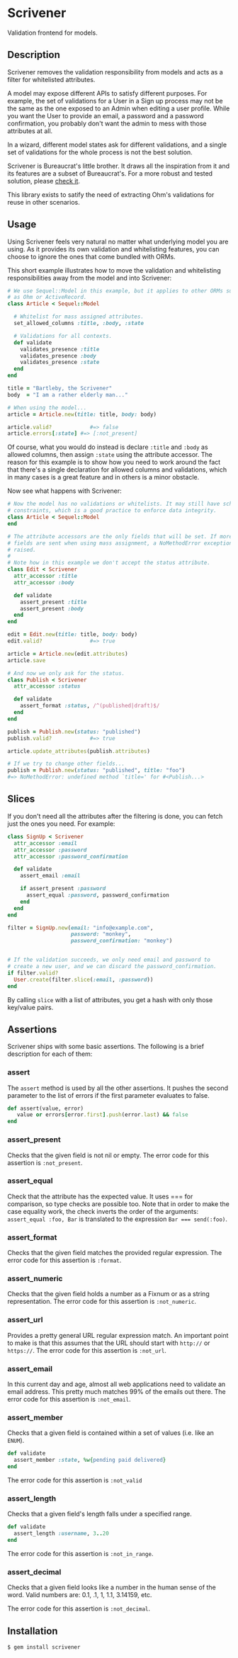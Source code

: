 Scrivener
=========

Validation frontend for models.

Description
-----------

Scrivener removes the validation responsibility from models and acts as a
filter for whitelisted attributes.

A model may expose different APIs to satisfy different purposes. For example,
the set of validations for a User in a Sign up process may not be the same
as the one exposed to an Admin when editing a user profile. While you want
the User to provide an email, a password and a password confirmation, you
probably don't want the admin to mess with those attributes at all.

In a wizard, different model states ask for different validations, and a single
set of validations for the whole process is not the best solution.

Scrivener is Bureaucrat's little brother. It draws all the inspiration from it
and its features are a subset of Bureaucrat's. For a more robust and tested
solution, please [check it](https://github.com/tizoc/bureaucrat).

This library exists to satify the need of extracting Ohm's validations for
reuse in other scenarios.

Usage
-----

Using Scrivener feels very natural no matter what underlying model you are
using. As it provides its own validation and whitelisting features, you can
choose to ignore the ones that come bundled with ORMs.

This short example illustrates how to move the validation and whitelisting
responsibilities away from the model and into Scrivener:

```ruby
# We use Sequel::Model in this example, but it applies to other ORMs such
# as Ohm or ActiveRecord.
class Article < Sequel::Model

  # Whitelist for mass assigned attributes.
  set_allowed_columns :title, :body, :state

  # Validations for all contexts.
  def validate
    validates_presence :title
    validates_presence :body
    validates_presence :state
  end
end

title = "Bartleby, the Scrivener"
body  = "I am a rather elderly man..."

# When using the model...
article = Article.new(title: title, body: body)

article.valid?            #=> false
article.errors[:state] #=> [:not_present]
```

Of course, what you would do instead is declare `:title` and `:body` as allowed
columns, then assign `:state` using the attribute accessor. The reason for this
example is to show how you need to work around the fact that there's a single
declaration for allowed columns and validations, which in many cases is a great
feature and in others is a minor obstacle.

Now see what happens with Scrivener:

```ruby
# Now the model has no validations or whitelists. It may still have schema
# constraints, which is a good practice to enforce data integrity.
class Article < Sequel::Model
end

# The attribute accessors are the only fields that will be set. If more
# fields are sent when using mass assignment, a NoMethodError exception is
# raised.
#
# Note how in this example we don't accept the status attribute.
class Edit < Scrivener
  attr_accessor :title
  attr_accessor :body

  def validate
    assert_present :title
    assert_present :body
  end
end

edit = Edit.new(title: title, body: body)
edit.valid?               #=> true

article = Article.new(edit.attributes)
article.save

# And now we only ask for the status.
class Publish < Scrivener
  attr_accessor :status

  def validate
    assert_format :status, /^(published|draft)$/
  end
end

publish = Publish.new(status: "published")
publish.valid?            #=> true

article.update_attributes(publish.attributes)

# If we try to change other fields...
publish = Publish.new(status: "published", title: "foo")
#=> NoMethodError: undefined method `title=' for #<Publish...>
```

Slices
------

If you don't need all the attributes after the filtering is done,
you can fetch just the ones you need. For example:

```ruby
class SignUp < Scrivener
  attr_accessor :email
  attr_accessor :password
  attr_accessor :password_confirmation

  def validate
    assert_email :email

    if assert_present :password
      assert_equal :password, password_confirmation
    end
  end
end

filter = SignUp.new(email: "info@example.com",
                    password: "monkey",
                    password_confirmation: "monkey")


# If the validation succeeds, we only need email and password to
# create a new user, and we can discard the password_confirmation.
if filter.valid?
  User.create(filter.slice(:email, :password))
end
```

By calling `slice` with a list of attributes, you get a hash with only
those key/value pairs.

Assertions
-----------

Scrivener ships with some basic assertions. The following is a brief description
for each of them:

### assert

The `assert` method is used by all the other assertions. It pushes the
second parameter to the list of errors if the first parameter evaluates
to false.

``` ruby
def assert(value, error)
   value or errors[error.first].push(error.last) && false
end
```

### assert_present

Checks that the given field is not nil or empty. The error code for this
assertion is `:not_present`.

### assert_equal

Check that the attribute has the expected value. It uses === for
comparison, so type checks are possible too. Note that in order to
make the case equality work, the check inverts the order of the
arguments: `assert_equal :foo, Bar` is translated to the expression
`Bar === send(:foo)`.

### assert_format

Checks that the given field matches the provided regular expression.
The error code for this assertion is `:format`.

### assert_numeric

Checks that the given field holds a number as a Fixnum or as a string
representation. The error code for this assertion is `:not_numeric`.

### assert_url

Provides a pretty general URL regular expression match. An important
point to make is that this assumes that the URL should start with
`http://` or `https://`. The error code for this assertion is
`:not_url`.

### assert_email

In this current day and age, almost all web applications need to
validate an email address. This pretty much matches 99% of the emails
out there. The error code for this assertion is `:not_email`.

### assert_member

Checks that a given field is contained within a set of values (i.e.
like an `ENUM`).

``` ruby
def validate
  assert_member :state, %w{pending paid delivered}
end
```

The error code for this assertion is `:not_valid`

### assert_length

Checks that a given field's length falls under a specified range.

``` ruby
def validate
  assert_length :username, 3..20
end
```

The error code for this assertion is `:not_in_range`.

### assert_decimal

Checks that a given field looks like a number in the human sense
of the word. Valid numbers are: 0.1, .1, 1, 1.1, 3.14159, etc.

The error code for this assertion is `:not_decimal`.

Installation
------------

    $ gem install scrivener
